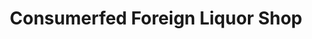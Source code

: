 ---
title: "Consumerfed Foreign Liquor Shop"
url: /kochi/consumerfed-foreign-liquor-shop-maveli-road/
shop: alcohol
---
